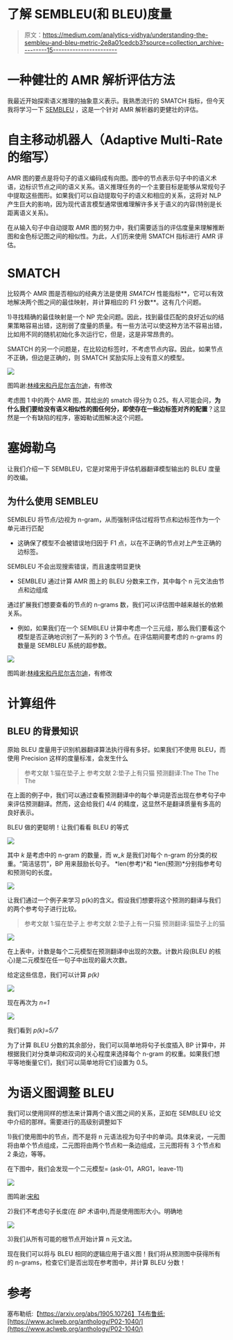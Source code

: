 # 了解 SEMBLEU(和 BLEU)度量

> 原文：<https://medium.com/analytics-vidhya/understanding-the-sembleu-and-bleu-metric-2e8a01cedcb3?source=collection_archive---------15----------------------->

# 一种健壮的 AMR 解析评估方法

我最近开始探索语义推理的抽象意义表示。我熟悉流行的 SMATCH 指标，但今天我将学习一下 [SEMBLEU](https://arxiv.org/pdf/1905.10726.pdf) ，这是一个针对 AMR 解析器的更健壮的评估。

# 自主移动机器人（Adaptive Multi-Rate 的缩写）

AMR 图的要点是将句子的语义编码成有向图。图中的节点表示句子中的语义术语，边标识节点之间的语义关系。语义推理任务的一个主要目标是能够从常规句子中提取这些图形。如果我们可以自动提取句子的语义和相应的关系，这将对 NLP 产生巨大的影响，因为现代语言模型通常很难理解许多关于语义的内容(特别是长距离语义关系)。

在从输入句子中自动提取 AMR 图的努力中，我们需要适当的评估度量来理解推断图和金色标记图之间的相似性。为此，人们历来使用 SMATCH 指标进行 AMR 评估。

# SMATCH

比较两个 AMR 图是否相似的经典方法是使用 *SMATCH* 性能指标**，它可以有效地解决两个图之间的最佳映射，并计算相应的 F1 分数**。这有几个问题。

1)寻找精确的最佳映射是一个 NP 完全问题。因此，找到最佳匹配的良好近似的结果策略容易出错，这削弱了度量的质量。有一些方法可以使这种方法不容易出错，比如用不同的随机初始化多次运行它，但是，这是非常昂贵的。

SMATCH 的另一个问题是，在比较边标签时，不考虑节点内容。因此，如果节点不正确，但边是正确的，则 SMATCH 奖励实际上没有意义的模型。

![](img/6b62e3b05478a700fa24ed60ad20f800.png)

图鸣谢:[林峰宋和丹尼尔吉尔迪](https://arxiv.org/pdf/1905.10726.pdf)，有修改

考虑图 1 中的两个 AMR 图，其给出的 smatch 得分为 0.25。有人可能会问，**为什么我们要给没有语义相似性的图任何分，即使存在一些边标签对齐的配置**？这显然是一个有缺陷的程序，塞姆勒试图解决这个问题。

# 塞姆勒乌

让我们介绍一下 SEMBLEU，它是对常用于评估机器翻译模型输出的 BLEU 度量的改编。

## 为什么使用 SEMBLEU

SEMBLEU 将节点/边视为 n-gram，从而强制评估过程将节点和边标签作为一个单元进行匹配

*   这确保了模型不会被错误地归因于 F1 点，以在不正确的节点对上产生正确的边标签。

SEMBLEU 不会出现搜索错误，而且速度明显更快

*   SEMBLEU 通过计算 AMR 图上的 BLEU 分数来工作，其中每个 n 元文法由节点和边组成

通过扩展我们想要查看的节点的 n-grams 数，我们可以评估图中越来越长的依赖关系。

*   例如，如果我们在一个 SEMBLEU 计算中考虑一个三元组，那么我们要看这个模型是否正确地识别了一系列的 3 个节点。在评估期间要考虑的 n-grams 的数量是 SEMBLEU 系统的超参数。

![](img/6979b847dcfaa47c94dd7b46c2898d61.png)

图鸣谢:[林峰宋和丹尼尔吉尔迪](https://arxiv.org/pdf/1905.10726.pdf)，有修改

# 计算组件

## BLEU 的背景知识

原始 BLEU 度量用于识别机器翻译算法执行得有多好。如果我们不使用 BLEU，而使用 Precision 这样的度量标准，会发生什么

> 参考文献 1:猫在垫子上
> 参考文献 2:垫子上有只猫
> 预测翻译:The The The The

在上面的例子中，我们可以通过查看预测翻译中的每个单词是否出现在参考句子中来评估预测翻译。然而，这会给我们 4/4 的精度，这显然不是翻译质量有多高的良好表示。

BLEU 做的更聪明！让我们看看 BLEU 的等式

![](img/13d442741971a1eef12725776f34469a.png)

其中 *k* 是考虑中的 n-gram 的数量，而 *w_k* 是我们对每个 n-gram 的分类的权重。“简洁惩罚”，BP 用来鼓励长句子。 *len(参考)*和 *len(预测)*分别指参考句和预测句的长度。

![](img/d5c76672644f54601a79c09dd8e740eb.png)

让我们通过一个例子来学习 p(k)的含义。假设我们想要将这个预测的翻译与我们的两个参考句子进行比较。

> 参考文献 1:猫在垫子上
> 参考文献 2:垫子上有一只猫
> 预测翻译:猫垫子上的猫

![](img/e1e13e2c1188e22d827dfd5503f25299.png)

在上表中，计数是每个二元模型在预测翻译中出现的次数。计数片段(BLEU 的核心)是二元模型在任一句子中出现的最大次数。

给定这些信息，我们可以计算 *p(k)*

![](img/c6593bf1192c53d78d9551e6ea1026e2.png)

现在再次为 *n=1*

![](img/bdc19a8aab0cff7c899e6baf516bc864.png)

我们看到 *p(k)=5/7*

为了计算 BLEU 分数的其余部分，我们可以简单地将句子长度插入 BP 计算中，并根据我们对分类单词和双词的关心程度来选择每个 n-gram 的权重。如果我们想平等地衡量它们，我们可以简单地将它们设置为 0.5。

# 为语义图调整 BLEU

我们可以使用同样的想法来计算两个语义图之间的关系，正如在 SEMBLEU 论文中介绍的那样。需要进行的高级别调整如下

1)我们使用图中的节点，而不是将 n 元语法视为句子中的单词。具体来说，一元图将由单个节点组成，二元图将由两个节点和一条边组成，三元图将有 3 个节点和 2 条边，等等。

在下图中，我们会发现一个二元模型= (ask-01，ARG1，leave-11)

![](img/1c80f9d486e1d900f484c6c0c7a5a963.png)

图鸣谢:[宋和](https://arxiv.org/pdf/1905.10726.pdf)

2)我们不考虑句子长度(在 *BP* 术语中),而是使用图形大小。明确地

![](img/5a9af7dbe7174676488f3a9d7273abf1.png)

3)我们从所有可能的根节点开始计算 n 元文法。

现在我们可以将与 BLEU 相同的逻辑应用于语义图！我们将从预测图中获得所有的 n-grams，检查它们是否出现在参考图中，并计算 BLEU 分数！

# 参考

塞布勒纸:【https://arxiv.org/abs/1905.10726】T4布鲁纸:[https://www.aclweb.org/anthology/P02-1040/](https://www.aclweb.org/anthology/P02-1040/)